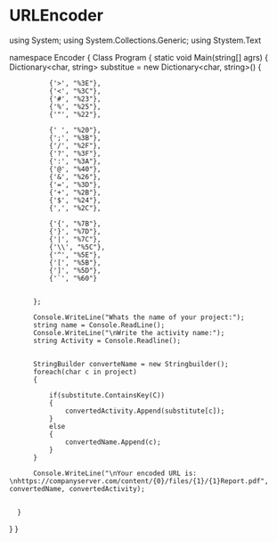 # URLEncoder
using System;
using System.Collections.Generic;
using Stystem.Text

namespace Encoder
{
  Class Program
  {
      static void Main(string[] agrs)
      {
          Dictionary<char, string> substitue = new Dictionary<char, string>()
          {
              
              {'>', "%3E"},
              {'<', "%3C"},
              {'#', "%23"},
              {'%', "%25"},
              {'"', "%22"},
              
              {' ', "%20"},
              {';', "%3B"},
              {'/', "%2F"},
              {'?', "%3F"},
              {':', "%3A"},
              {'@', "%40"},
              {'&', "%26"},
              {'=', "%3D"},
              {'+', "%2B"},
              {'$', "%24"},
              {',', "%2C"},
              
              {'{', "%7B"},
              {'}', "%7D"},
              {'|', "%7C"},
              {'\\', "%5C"},
              {'^', "%5E"},
              {'[', "%5B"},
              {']', "%5D"},
              {'`', "%60"}
              
              
          };
          
          Console.WriteLine("Whats the name of your project:");
          string name = Console.ReadLine();
          Console.WriteLine("\nWrite the activity name:");
          string Activity = Console.Readline();
          
          
          StringBuilder converteName = new Stringbuilder();
          foreach(char c in project)
          {
          
              if(substitute.ContainsKey(C))
              {
                  convertedActivity.Append(substitute[c]);
              }
              else
              {
                  convertedName.Append(c);
              }
          }
          
          Console.WriteLine("\nYour encoded URL is: \nhttps://companyserver.com/content/{0}/files/{1}/{1}Report.pdf", convertedName, convertedActivity);

          
      }
  }
}
